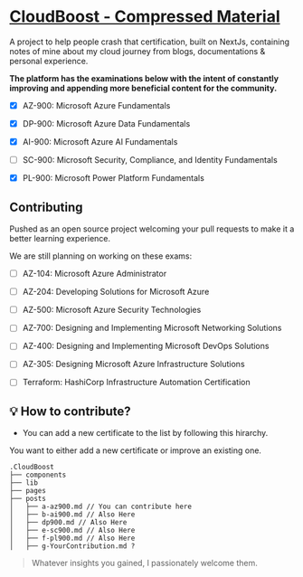 # [CloudBoost - Compressed Material](https://cloud.itzyahya.tech)

 A project to help people crash that certification, built on NextJs, containing notes of mine about my cloud journey from blogs, documentations & personal experience.
 
 **The platform has the examinations below with the intent of constantly improving and appending more beneficial content for the community.**
 - [x] AZ-900: Microsoft Azure Fundamentals 
 - [x] DP-900: Microsoft Azure Data Fundamentals 
 - [x] AI-900: Microsoft Azure AI Fundamentals 
 - [ ] SC-900: Microsoft Security, Compliance, and Identity Fundamentals 
 - [x] PL-900: Microsoft Power Platform Fundamentals 


## Contributing
Pushed as an open source project welcoming your pull requests to make it a better learning experience.

We are still planning on working on these exams:
 - [ ] AZ-104: Microsoft Azure Administrator 
 - [ ] AZ-204: Developing Solutions for Microsoft Azure 
 - [ ] AZ-500: Microsoft Azure Security Technologies  
 - [ ] AZ-700: Designing and Implementing Microsoft Networking Solutions
 - [ ] AZ-400: Designing and Implementing Microsoft DevOps Solutions 
 - [ ] AZ-305: Designing Microsoft Azure Infrastructure Solutions 
 - [ ] Terraform: HashiCorp Infrastructure Automation Certification 


## 💡 How to contribute?
- You can add a new certificate to the list by following this hirarchy.

 You want to either add a new certificate or improve an existing one.

``` 
.CloudBoost
├── components
├── lib
├── pages
├── posts
│   ├── a-az900.md // You can contribute here
│   ├── b-ai900.md // Also Here
│   ├── dp900.md // Also Here
│   ├── e-sc900.md // Also Here
│   ├── f-pl900.md // Also Here
│   ├── g-YourContribution.md ?
```
> Whatever insights you gained, I passionately welcome them.




